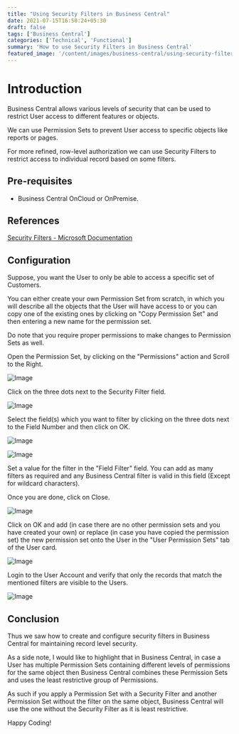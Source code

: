 ```yaml
---
title: "Using Security Filters in Business Central"
date: 2021-07-15T16:50:24+05:30
draft: false
tags: ['Business Central']
categories: ['Technical', 'Functional']
summary: 'How to use Security Filters in Business Central'
featured_image: '/content/images/business-central/using-security-filters-in-business-central/Image7.png'
---
```


# Introduction
Business Central allows various levels of security that can be used to restrict User access to different features or objects.

We can use Permission Sets to prevent User access to specific objects like reports or pages.

For more refined, row-level authorization we can use Security Filters to restrict access to individual record based on some filters.

## Pre-requisites
- Business Central OnCloud or OnPremise.

## References
[Security Filters - Microsoft Documentation](https://docs.microsoft.com/en-us/dynamics365/business-central/dev-itpro/security/security-filters)

## Configuration
Suppose, you want the User to only be able to access a specific set of Customers.

You can either create your own Permission Set from scratch, in which you will describe all the objects that the User will have access to or you can copy one of the existing ones by clicking on "Copy Permission Set" 
and then entering a new name for the permission set. 

Do note that you require proper permissions to make changes to Permission Sets as well.

Open the Permission Set, by clicking on the "Permissions" action and Scroll to the Right.

<!-- ![Image](https://i.ibb.co/jMRb8yv/image.png) -->
![Image](/content/images/business-central/using-security-filters-in-business-central/Image1.png)

Click on the three dots next to the Security Filter field.

<!-- ![Image](https://i.ibb.co/jGpLSrc/image.png) -->
![Image](/content/images/business-central/using-security-filters-in-business-central/Image2.png)

Select the field(s) which you want to filter by clicking on the three dots next to the Field Number and then click on OK.

<!-- ![Image](https://i.ibb.co/mStDJXN/image.png) -->
![Image](/content/images/business-central/using-security-filters-in-business-central/Image3.png)

<!-- ![Image](https://i.ibb.co/dQpxt2H/image.png) -->
![Image](/content/images/business-central/using-security-filters-in-business-central/Image4.png)

Set a value for the filter in the "Field Filter" field. You can add as many filters as required and any Business Central filter is valid in this field (Except for wildcard characters). 

Once you are done, click on Close.

<!-- ![Image](https://i.ibb.co/qrsZhnF/image.png) -->
![Image](/content/images/business-central/using-security-filters-in-business-central/Image5.png)

Click on OK and add (in case there are no other permission sets and you have created your own) or replace (in case you have copied the permission set) the new permission set onto the User in the "User Permission Sets" tab of the User card.

<!-- ![Image](https://i.ibb.co/VmszBGz/image.png) -->
![Image](/content/images/business-central/using-security-filters-in-business-central/Image6.png)

Login to the User Account and verify that only the records that match the mentioned filters are visible to the Users.

<!-- ![Image](https://i.ibb.co/ySPtnH0/image.png) -->
![Image](/content/images/business-central/using-security-filters-in-business-central/Image7.png)

## Conclusion

Thus we saw how to create and configure security filters in Business Central for maintaining record level security.

As a side note, I would like to highlight that in Business Central, in case a User has multiple Permission Sets containing different levels of permissions for the same object then Business Central combines these Permission Sets and uses the least restrictive group of Permissions. 

As such if you apply a Permission Set with a Security Filter and another Permission Set without the filter on the same object, Business Central will use the one without the Security Filter as it is least restrictive. 

Happy Coding!
